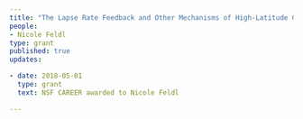```yaml
---
title: "The Lapse Rate Feedback and Other Mechanisms of High-Latitude Climate Change" 
people:
- Nicole Feldl
type: grant 
published: true
updates:

- date: 2018-05-01
  type: grant
  text: NSF CAREER awarded to Nicole Feldl 

---
```


